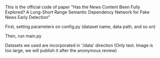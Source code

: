 This is the official code of paper "Has the News Content Been Fully Explored? A Long-Short Range Semantic Dependency Network for Fake News Early Detection"

First, setting parameters on config.py (dataset name, data path, and so on)

Then, run main.py

Datasets we used are incorporated in '/data' direction (Only text. Image is too large, we will publish it after the anonymous review)
